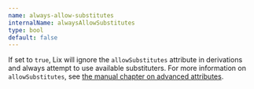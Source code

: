 ```yaml
---
name: always-allow-substitutes
internalName: alwaysAllowSubstitutes
type: bool
default: false
---
```

If set to `true`, Lix will ignore the `allowSubstitutes` attribute in
derivations and always attempt to use available substituters.
For more information on `allowSubstitutes`, see [the manual chapter on advanced attributes](../language/advanced-attributes.md).
